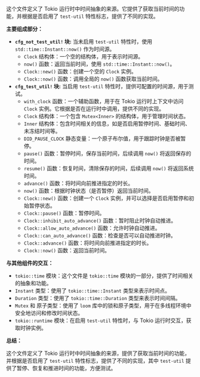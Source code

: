 这个文件定义了 Tokio 运行时中时间抽象的来源。它提供了获取当前时间的功能，并根据是否启用了 `test-util` 特性标志，提供了不同的实现。

**主要组成部分：**

*   **`cfg_not_test_util!` 块:**  当未启用 `test-util` 特性时，使用 `std::time::Instant::now()` 作为时间源。
    *   `Clock` 结构体：一个空的结构体，用于表示时间源。
    *   `now()` 函数：返回当前时间，使用 `std::time::Instant::now()`。
    *   `Clock::new()` 函数：创建一个空的 `Clock` 实例。
    *   `Clock::now()` 函数：调用全局的 `now()` 函数获取当前时间。
*   **`cfg_test_util!` 块:**  当启用 `test-util` 特性时，提供可配置的时间源，用于测试。
    *   `with_clock` 函数：一个辅助函数，用于在 Tokio 运行时上下文中访问 `Clock` 实例。它根据是否在运行时中调用，提供不同的实现。
    *   `Clock` 结构体：一个包含 `Mutex<Inner>` 的结构体，用于管理时间状态。
    *   `Inner` 结构体：包含时间相关的信息，如是否启用暂停时间、基础时间、未冻结时间等。
    *   `DID_PAUSE_CLOCK` 静态变量：一个原子布尔值，用于跟踪时钟是否被暂停。
    *   `pause()` 函数：暂停时间，保存当前时间，后续调用 `now()` 将返回保存的时间。
    *   `resume()` 函数：恢复时间，清除保存的时间，后续调用 `now()` 将返回系统时间。
    *   `advance()` 函数：将时间向前推进指定的时长。
    *   `now()` 函数：根据时钟状态（是否暂停）返回当前时间。
    *   `Clock::new()` 函数：创建一个 `Clock` 实例，并可以选择是否启用暂停和初始暂停状态。
    *   `Clock::pause()` 函数：暂停时间。
    *   `Clock::inhibit_auto_advance()` 函数：暂时阻止时钟自动推进。
    *   `Clock::allow_auto_advance()` 函数：允许时钟自动推进。
    *   `Clock::can_auto_advance()` 函数：检查是否可以自动推进时钟。
    *   `Clock::advance()` 函数：将时间向前推进指定的时长。
    *   `Clock::now()` 函数：返回当前时间。

**与其他组件的交互：**

*   `tokio::time` 模块：这个文件是 `tokio::time` 模块的一部分，提供了时间相关的抽象和功能。
*   `Instant` 类型：使用了 `tokio::time::Instant` 类型来表示时间点。
*   `Duration` 类型：使用了 `tokio::time::Duration` 类型来表示时间间隔。
*   `Mutex` 和 原子类型：使用了 `loom` 库中的锁和原子类型，用于在多线程环境中安全地访问和修改时间状态。
*   `tokio::runtime` 模块：在启用 `test-util` 特性时，与 Tokio 运行时交互，获取时钟实例。

**总结：**

这个文件定义了 Tokio 运行时中时间抽象的来源，提供了获取当前时间的功能，并根据是否启用了 `test-util` 特性标志，提供了不同的实现，其中 `test-util` 提供了暂停、恢复和推进时间的功能，方便测试。
